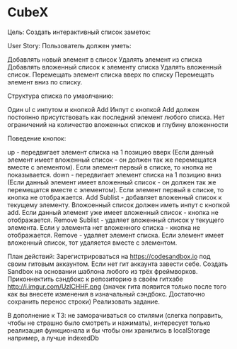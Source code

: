 # CubeX


Цель:
Создать интерактивный список заметок:

User Story:
Пользователь должен уметь:

Добавлять новый элемент в список
Удалять элемент из списка
Добавлять вложенный список к элементу списка
Удалять вложенный список.
Перемещать элемент списка вверх по списку
Перемещать элемент вниз по списку.

Структура списка по умаолчанию:

Один ul с инпутом и кнопкой Add
Инпут c кнопкой Add должен постоянно присутствовать как последний
элемент любого списка.
Нет ограничений на количество вложенных списков и глубину вложенности

Поведение кнопок:

up - передвигает элемент списка на 1 позицию вверх (Если данный
элемент имеет вложенный список - он должен так же перемещатся вместе с
элементом). Если элемент первый в списке, то кнопка не показывается.
down - передвигает элемент списка на 1 позицию вниз (Если данный
элемент имеет вложенный список - он должен так же перемещатся вместе с
элементом). Если элемент первый в списке, то кнопка не отображается.
Add Sublist - добавляет вложенный список к текущему элементу.
Вложоенный список должен иметь инпут с кнопкой add. Если данный
элемент уже имеет вложенный список - кнопка не отображается.
Remove Sublist - удаляет вложенный список у текущего элемента. Если у
элемента нет вложенного списка - кнопка не отображается.
Remove - удаляет элемент списка. Если элемент имеет вложенный список,
тот удаляется вместе с элементом.

План действий:
Зарегистрироваться на https://codesandbox.io под своим гитовым
аккаунтом. Если нет гит аккаунта завести себе.
Создать Sandbox на основании шаблона любого из трёх фреймворков.
Приконнектить сэндбокс к репозиторию в своём гитхабе
http://i.imgur.com/UzlCHHF.png (значек гита появится только после того
как вы внесете изменения в изначальный сэндбокс. Достаточно сохранить
перенос строки)
Реализовать задание.

В дополнение к ТЗ:
не заморачиваться со стилями (слегка поправить, чтобы не страшно было
смотреть и нажимать), интересует только реализация функционала и бы
чтобы они хранились в localStorage например, а лучше indexedDb
